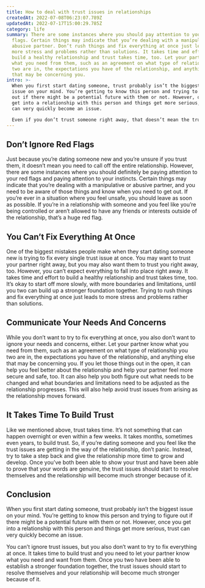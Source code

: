 ```yaml
---
title: How to deal with trust issues in relationships
createdAt: 2022-07-08T06:23:07.789Z
updatedAt: 2022-07-17T15:00:29.785Z
category: life
summary: There are some instances where you should pay attention to your red
  flags. Certain things may indicate that you’re dealing with a manipulative or
  abusive partner. Don’t rush things and fix everything at once just leads to
  more stress and problems rather than solutions. It takes time and effort to
  build a healthy relationship and trust takes time, too. Let your partner know
  what you need from them, such as an agreement on what type of relationship you
  two are in, the expectations you have of the relationship, and anything else
  that may be concerning you.
intro: >-
  When you first start dating someone, trust probably isn’t the biggest
  issue on your mind. You’re getting to know this person and trying to figure
  out if there might be a potential future with them or not. However, once you
  get into a relationship with this person and things get more serious, trust
  can very quickly become an issue.

  Even if you don’t trust someone right away, that doesn’t mean the trust issues don’t come up later on. It may take time for them to make you feel uneasy or distrustful of your partner. But it also could be something that crops up almost immediately – especially if you meet them in a place like a nightclub, bar or other place where people tend to hookup without much thought as to who they’re hooking up with! This article will offer some tips on how to deal with these trust issues in relationships and help resolve any problems from arising in the first place.
---
```


## Don’t Ignore Red Flags

Just because you’re dating someone new and you’re unsure if you trust them, it doesn’t mean you need to call off the entire relationship. However, there are some instances where you should definitely be paying attention to your red flags and paying attention to your instincts. Certain things may indicate that you’re dealing with a manipulative or abusive partner, and you need to be aware of those things and know when you need to get out. If you’re ever in a situation where you feel unsafe, you should leave as soon as possible. If you’re in a relationship with someone and you feel like you’re being controlled or aren’t allowed to have any friends or interests outside of the relationship, that’s a huge red flag.

## You Can’t Fix Everything At Once

One of the biggest mistakes people make when they start dating someone new is trying to fix every single trust issue at once. You may want to trust your partner right away, but you may also want them to trust you right away, too. However, you can’t expect everything to fall into place right away. It takes time and effort to build a healthy relationship and trust takes time, too. It’s okay to start off more slowly, with more boundaries and limitations, until you two can build up a stronger foundation together. Trying to rush things and fix everything at once just leads to more stress and problems rather than solutions.

## Communicate Your Needs And Concerns

While you don’t want to try to fix everything at once, you also don’t want to ignore your needs and concerns, either. Let your partner know what you need from them, such as an agreement on what type of relationship you two are in, the expectations you have of the relationship, and anything else that may be concerning you. If you let those things out in the open, it can help you feel better about the relationship and help your partner feel more secure and safe, too. It can also help you both figure out what needs to be changed and what boundaries and limitations need to be adjusted as the relationship progresses. This will also help avoid trust issues from arising as the relationship moves forward.

## It Takes Time To Build Trust

Like we mentioned above, trust takes time. It’s not something that can happen overnight or even within a few weeks. It takes months, sometimes even years, to build trust. So, if you’re dating someone and you feel like the trust issues are getting in the way of the relationship, don’t panic. Instead, try to take a step back and give the relationship more time to grow and develop. Once you’ve both been able to show your trust and have been able to prove that your words are genuine, the trust issues should start to resolve themselves and the relationship will become much stronger because of it.

## Conclusion

When you first start dating someone, trust probably isn’t the biggest issue on your mind. You’re getting to know this person and trying to figure out if there might be a potential future with them or not. However, once you get into a relationship with this person and things get more serious, trust can very quickly become an issue.

You can’t ignore trust issues, but you also don’t want to try to fix everything at once. It takes time to build trust and you need to let your partner know what you need and want from them. Once you two have been able to establish a stronger foundation together, the trust issues should start to resolve themselves and your relationship will become much stronger because of it.
